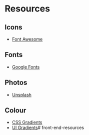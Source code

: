# Resources

## Icons
+ [Font Awesome](https://fortawesome.github.io/Font-Awesome/)

## Fonts
+ [Google Fonts](https://www.google.com/fonts)

## Photos
+ [Unsplash](https://unsplash.com/)

## Colour

+ [CSS Gradients](http://tabiku.com/)
+ [UI Gradients](http://uigradients.com/)# front-end-resources

